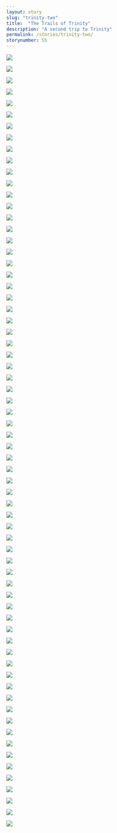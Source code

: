 ```yaml
---
layout: story
slug: "trinity-two"
title:  "The Trails of Trinity"
description: "A second trip to Trinity"
permalink: /stories/trinity-two/
storynumber: 55
---
```


![](/images/{{page.slug}}/4949.jpg)

![](/images/{{page.slug}}/4975.jpg)

![](/images/{{page.slug}}/4996.jpg)

![](/images/{{page.slug}}/4998.jpg)

![](/images/{{page.slug}}/5018.jpg)

![](/images/{{page.slug}}/5031.jpg)

![](/images/{{page.slug}}/5037.jpg)

![](/images/{{page.slug}}/5056.jpg)

![](/images/{{page.slug}}/5071.jpg)

![](/images/{{page.slug}}/5081.jpg)

![](/images/{{page.slug}}/5112.jpg)

![](/images/{{page.slug}}/5116.jpg)

![](/images/{{page.slug}}/5121.jpg)

![](/images/{{page.slug}}/5140.jpg)

![](/images/{{page.slug}}/5147.jpg)

![](/images/{{page.slug}}/5160.jpg)

![](/images/{{page.slug}}/5163.jpg)

![](/images/{{page.slug}}/5167.jpg)

![](/images/{{page.slug}}/5174.jpg)

![](/images/{{page.slug}}/5180.jpg)

![](/images/{{page.slug}}/5188.jpg)

![](/images/{{page.slug}}/5201.jpg)

![](/images/{{page.slug}}/5206.jpg)

![](/images/{{page.slug}}/5217.jpg)

![](/images/{{page.slug}}/5227.jpg)

![](/images/{{page.slug}}/5233.jpg)

![](/images/{{page.slug}}/5239.jpg)

![](/images/{{page.slug}}/5242.jpg)

![](/images/{{page.slug}}/5246.jpg)

![](/images/{{page.slug}}/5249.jpg)

![](/images/{{page.slug}}/5267.jpg)

![](/images/{{page.slug}}/5271.jpg)

![](/images/{{page.slug}}/5276.jpg)

![](/images/{{page.slug}}/5286.jpg)

![](/images/{{page.slug}}/5289.jpg)

![](/images/{{page.slug}}/5305.jpg)

![](/images/{{page.slug}}/5310.jpg)

![](/images/{{page.slug}}/5320.jpg)

![](/images/{{page.slug}}/5338.jpg)

![](/images/{{page.slug}}/5362.jpg)

![](/images/{{page.slug}}/5375.jpg)

![](/images/{{page.slug}}/5390.jpg)

![](/images/{{page.slug}}/5397.jpg)

![](/images/{{page.slug}}/5404.jpg)

![](/images/{{page.slug}}/5408.jpg)

![](/images/{{page.slug}}/5414.jpg)

![](/images/{{page.slug}}/5425.jpg)

![](/images/{{page.slug}}/5428.jpg)

![](/images/{{page.slug}}/5438.jpg)

![](/images/{{page.slug}}/5444.jpg)

![](/images/{{page.slug}}/5454.jpg)

![](/images/{{page.slug}}/5462.jpg)

![](/images/{{page.slug}}/5464.jpg)

![](/images/{{page.slug}}/5482.jpg)

![](/images/{{page.slug}}/5484.jpg)

![](/images/{{page.slug}}/5487.jpg)

![](/images/{{page.slug}}/5510.jpg)

![](/images/{{page.slug}}/5521.jpg)

![](/images/{{page.slug}}/5532.jpg)

![](/images/{{page.slug}}/5549.jpg)

![](/images/{{page.slug}}/5598.jpg)

![](/images/{{page.slug}}/5606-2.jpg)

![](/images/{{page.slug}}/5606.jpg)

![](/images/{{page.slug}}/5611.jpg)

![](/images/{{page.slug}}/5617.jpg)

![](/images/{{page.slug}}/5618.jpg)

![](/images/{{page.slug}}/5631.jpg)

![](/images/{{page.slug}}/5647.jpg)
